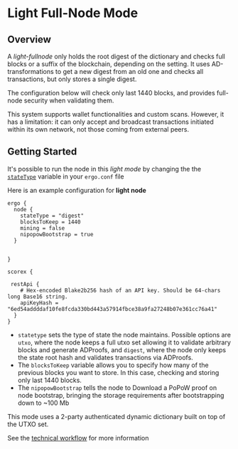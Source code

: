 
# Light Full-Node Mode

## Overview 

A *light-fullnode* only holds the root digest of the dictionary and checks full blocks or a suffix of the blockchain, depending on the setting. It uses AD-transformations to get a new digest from an old one and checks all transactions, but only stores a single digest.

The configuration below will check only last 1440 blocks, and provides full-node security when validating them.

This system supports wallet functionalities and custom scans. However, it has a limitation: it can only accept and broadcast transactions initiated within its own network, not those coming from external peers.


## Getting Started


It's possible to run the node in this *light mode* by changing the the [`stateType`](conf-node.md#state-type) variable in your `ergo.conf` file

Here is an example configuration for **light node** 


```
ergo {
  node {
    stateType = "digest"
    blocksToKeep = 1440
    mining = false
    nipopowBootstrap = true
  }


}

scorex {

 restApi {
    # Hex-encoded Blake2b256 hash of an API key. Should be 64-chars long Base16 string.
    apiKeyHash = "6ed54addddaf10fe8fcda330bd443a57914fbce38a9fa27248b07e361cc76a41"
  }
}
```

- `statetype` sets the type of state the node maintains. Possible options are `utxo`, where the node keeps a full utxo set allowing it to validate arbitrary blocks and generate ADProofs, and `digest`, where the node only keeps the state root hash and validates transactions via ADProofs.
- The `blocksToKeep` variable allows you to specify how many of the previous blocks you want to store. In this case, checking and storing only last 1440 blocks. 
- The `nipopowBootstrap` tells the node to Download a PoPoW proof on node bootstrap, bringing the storage requirements after bootstrapping down to ~100 Mb


This mode uses a 2-party authenticated dynamic dictionary built on top of the UTXO set. 

See the [technical workflow](light-techworkflow.md) for more information